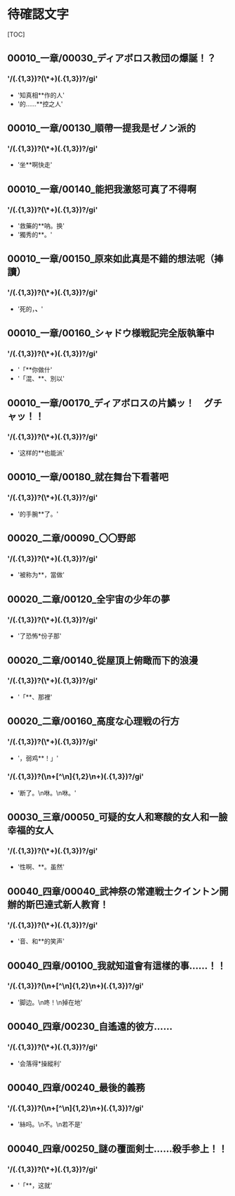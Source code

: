 # 待確認文字

[TOC]

## 00010_一章/00030_ディアボロス教団の爆誕！？

### '/(.{1,3})?(\\*+)(.{1,3})?/gi'

- '知真相**作的人'
- '的……**控之人'


## 00010_一章/00130_順帶一提我是ゼノン派的

### '/(.{1,3})?(\\*+)(.{1,3})?/gi'

- '坐**啊快走'


## 00010_一章/00140_能把我激怒可真了不得啊

### '/(.{1,3})?(\\*+)(.{1,3})?/gi'

- '救藥的**呐。换'
- '獨秀的**。'


## 00010_一章/00150_原來如此真是不錯的想法呢（捧讀）

### '/(.{1,3})?(\\*+)(.{1,3})?/gi'

- '死的，**、**'


## 00010_一章/00160_シャドウ様戦記完全版執筆中

### '/(.{1,3})?(\\*+)(.{1,3})?/gi'

- '「**你做什'
- '「混、**、別以'


## 00010_一章/00170_ディアボロスの片鱗ッ！　グチャッ！！

### '/(.{1,3})?(\\*+)(.{1,3})?/gi'

- '这样的**也能派'


## 00010_一章/00180_就在舞台下看著吧

### '/(.{1,3})?(\\*+)(.{1,3})?/gi'

- '的手腕**了。'


## 00020_二章/00090_〇〇野郎

### '/(.{1,3})?(\\*+)(.{1,3})?/gi'

- '被称为**，當做'


## 00020_二章/00120_全宇宙の少年の夢

### '/(.{1,3})?(\\*+)(.{1,3})?/gi'

- '了恐怖*份子那'


## 00020_二章/00140_從屋頂上俯瞰而下的浪漫

### '/(.{1,3})?(\\*+)(.{1,3})?/gi'

- '「**、那裡'


## 00020_二章/00160_高度な心理戦の行方

### '/(.{1,3})?(\\*+)(.{1,3})?/gi'

- '，弱鸡**！」'

### '/(.{1,3})?(\n+[^\n]{1,2}\n+)(.{1,3})?/gi'

- '断了。\n咻。\n咻。'


## 00030_三章/00050_可疑的女人和寒酸的女人和一臉幸福的女人

### '/(.{1,3})?(\\*+)(.{1,3})?/gi'

- '性啊、**。虽然'


## 00040_四章/00040_武神祭の常連戦士クイントン開辦的斯巴達式新人教育！

### '/(.{1,3})?(\\*+)(.{1,3})?/gi'

- '音、和**的笑声'


## 00040_四章/00100_我就知道會有這樣的事……！！

### '/(.{1,3})?(\n+[^\n]{1,2}\n+)(.{1,3})?/gi'

- '脚边。\n咚！\n掉在地'


## 00040_四章/00230_自遙遠的彼方……

### '/(.{1,3})?(\\*+)(.{1,3})?/gi'

- '会落得*操縱利'


## 00040_四章/00240_最後的義務

### '/(.{1,3})?(\n+[^\n]{1,2}\n+)(.{1,3})?/gi'

- '絲吗。\n不。\n若不是'


## 00040_四章/00250_謎の覆面剣士……殺手参上！！

### '/(.{1,3})?(\\*+)(.{1,3})?/gi'

- '「**，这就'
